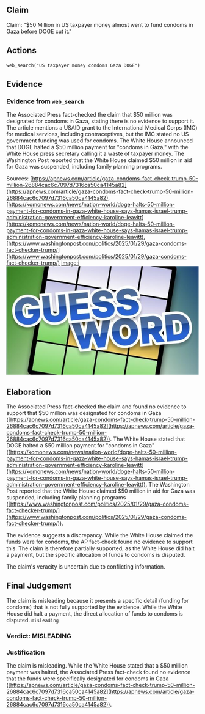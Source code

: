 ## Claim
Claim: "$50 Million in US taxpayer money almost went to fund condoms in Gaza before DOGE cut it."

## Actions
```
web_search("US taxpayer money condoms Gaza DOGE")
```

## Evidence
### Evidence from `web_search`
The Associated Press fact-checked the claim that $50 million was designated for condoms in Gaza, stating there is no evidence to support it. The article mentions a USAID grant to the International Medical Corps (IMC) for medical services, including contraceptives, but the IMC stated no US government funding was used for condoms. The White House announced that DOGE halted a $50 million payment for "condoms in Gaza," with the White House press secretary calling it a waste of taxpayer money. The Washington Post reported that the White House claimed $50 million in aid for Gaza was suspended, including family planning programs.

Sources: [https://apnews.com/article/gaza-condoms-fact-check-trump-50-million-26884cac6c7097d7316ca50ca4145a82](https://apnews.com/article/gaza-condoms-fact-check-trump-50-million-26884cac6c7097d7316ca50ca4145a82), [https://komonews.com/news/nation-world/doge-halts-50-million-payment-for-condoms-in-gaza-white-house-says-hamas-israel-trump-administration-government-efficiency-karoline-leavitt](https://komonews.com/news/nation-world/doge-halts-50-million-payment-for-condoms-in-gaza-white-house-says-hamas-israel-trump-administration-government-efficiency-karoline-leavitt), [https://www.washingtonpost.com/politics/2025/01/29/gaza-condoms-fact-checker-trump/](https://www.washingtonpost.com/politics/2025/01/29/gaza-condoms-fact-checker-trump/) <image:i> ![image 973](media/2025-07-20_10-06-1753006007-532625.jpg)


## Elaboration
The Associated Press fact-checked the claim and found no evidence to support that $50 million was designated for condoms in Gaza ([https://apnews.com/article/gaza-condoms-fact-check-trump-50-million-26884cac6c7097d7316ca50ca4145a82](https://apnews.com/article/gaza-condoms-fact-check-trump-50-million-26884cac6c7097d7316ca50ca4145a82)). The White House stated that DOGE halted a $50 million payment for "condoms in Gaza" ([https://komonews.com/news/nation-world/doge-halts-50-million-payment-for-condoms-in-gaza-white-house-says-hamas-israel-trump-administration-government-efficiency-karoline-leavitt](https://komonews.com/news/nation-world/doge-halts-50-million-payment-for-condoms-in-gaza-white-house-says-hamas-israel-trump-administration-government-efficiency-karoline-leavitt)). The Washington Post reported that the White House claimed $50 million in aid for Gaza was suspended, including family planning programs ([https://www.washingtonpost.com/politics/2025/01/29/gaza-condoms-fact-checker-trump/](https://www.washingtonpost.com/politics/2025/01/29/gaza-condoms-fact-checker-trump/)).

The evidence suggests a discrepancy. While the White House claimed the funds were for condoms, the AP fact-check found no evidence to support this. The claim is therefore partially supported, as the White House did halt a payment, but the specific allocation of funds to condoms is disputed.

The claim's veracity is uncertain due to conflicting information.


## Final Judgement
The claim is misleading because it presents a specific detail (funding for condoms) that is not fully supported by the evidence. While the White House did halt a payment, the direct allocation of funds to condoms is disputed. `misleading`

### Verdict: MISLEADING

### Justification
The claim is misleading. While the White House stated that a $50 million payment was halted, the Associated Press fact-check found no evidence that the funds were specifically designated for condoms in Gaza ([https://apnews.com/article/gaza-condoms-fact-check-trump-50-million-26884cac6c7097d7316ca50ca4145a82](https://apnews.com/article/gaza-condoms-fact-check-trump-50-million-26884cac6c7097d7316ca50ca4145a82)).
